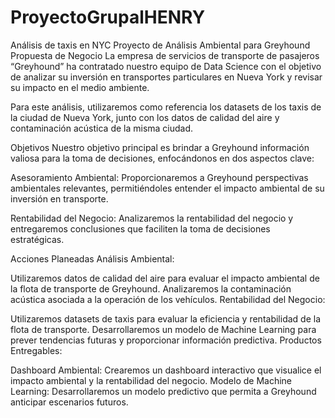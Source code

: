 # ProyectoGrupalHENRY
 Análisis de taxis en NYC 
 Proyecto de Análisis Ambiental para Greyhound
Propuesta de Negocio
La empresa de servicios de transporte de pasajeros “Greyhound” ha contratado nuestro equipo de Data Science con el objetivo de analizar su inversión en transportes particulares en Nueva York y revisar su impacto en el medio ambiente.

Para este análisis, utilizaremos como referencia los datasets de los taxis de la ciudad de Nueva York, junto con los datos de calidad del aire y contaminación acústica de la misma ciudad.

Objetivos
Nuestro objetivo principal es brindar a Greyhound información valiosa para la toma de decisiones, enfocándonos en dos aspectos clave:

Asesoramiento Ambiental: Proporcionaremos a Greyhound perspectivas ambientales relevantes, permitiéndoles entender el impacto ambiental de su inversión en transporte.

Rentabilidad del Negocio: Analizaremos la rentabilidad del negocio y entregaremos conclusiones que faciliten la toma de decisiones estratégicas.

Acciones Planeadas
Análisis Ambiental:

Utilizaremos datos de calidad del aire para evaluar el impacto ambiental de la flota de transporte de Greyhound.
Analizaremos la contaminación acústica asociada a la operación de los vehículos.
Rentabilidad del Negocio:

Utilizaremos datasets de taxis para evaluar la eficiencia y rentabilidad de la flota de transporte.
Desarrollaremos un modelo de Machine Learning para prever tendencias futuras y proporcionar información predictiva.
Productos Entregables:

Dashboard Ambiental: Crearemos un dashboard interactivo que visualice el impacto ambiental y la rentabilidad del negocio.
Modelo de Machine Learning: Desarrollaremos un modelo predictivo que permita a Greyhound anticipar escenarios futuros.
